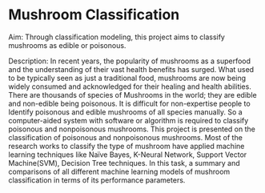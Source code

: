 # Mushroom Classification 
Aim: Through classification modeling, this project aims to classify mushrooms as edible or poisonous.

Description:  In recent years, the popularity of mushrooms as a superfood and the understanding of their vast health benefits has surged. What used to be typically seen as just a traditional food, mushrooms are now being widely consumed and acknowledged for their healing and health abilities. There are thousands of species of Mushrooms in the world; they are edible and non-edible being poisonous. It is difficult for non-expertise people to Identify poisonous and edible mushrooms of all species manually. So a computer-aided system with software or algorithm is required to classify poisonous and nonpoisonous mushrooms. This project is presented on the classification of poisonous and nonpoisonous mushrooms. Most of the research works to classify the type of mushroom have applied machine learning techniques like Naïve Bayes, K-Neural Network, Support Vector Machine(SVM), Decision Tree techniques. 	In this task, a summary and comparisons of all different machine learning models of mushroom classification in terms of its performance parameters. 

